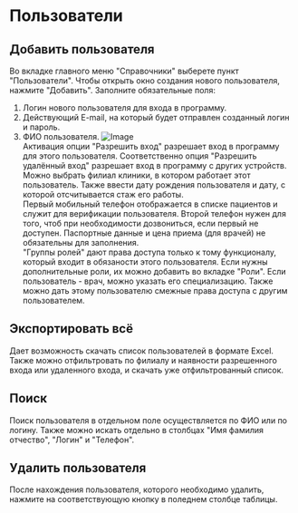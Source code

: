 # Пользователи 

## Добавить пользователя 
Во вкладке главного меню "Справочники" выберете пункт "Пользователи". Чтобы открыть окно создания нового пользователя, нажмите "Добавить". Заполните обязательные поля:   
1. Логин нового пользователя для входа в программу.
2. Действующий E-mail, на который будет отправлен созданный логин и пароль.
3. ФИО пользователя.
![Image](Image/polzovateli.gif)  
Активация опции "Разрешить вход" разрешает вход в программу для этого пользователя. Соответственно опция "Разрешить удалённый вход" разрешает вход в программу с других устройств.  
Можно выбрать филиал клиники, в котором работает этот пользователь. Также ввести дату рождения пользователя и дату, с которой отсчитывается стаж его работы.  
Первый мобильный телефон отображается в списке пациентов и служит для верификации пользователя. Второй телефон нужен для того, чтоб при необходимости дозвониться, если первый не доступен. Паспортные данные и цена приема (для врачей) не обязательны для заполнения.  
"Группы ролей" дают права доступа только к тому функционалу, который входит в обязаности этого пользователя. Если нужны дополнительные роли, их можно добавить во вкладке "Роли". Если пользователь - врач, можно указать его специализацию. Также можно дать этому пользователю смежные права доступа с другим пользователем.   

## Экспортировать всё
Дает возможность скачать список пользователей в формате Excel. Также можно отфильтровать по филиалу и наявности разрешенного входа или удаленного входа, и скачать уже отфильтрованный список.  
## Поиск
Поиск пользователя в отдельном поле осуществляется по ФИО или по логину. Также можно искать отдельно в столбцах "Имя фамилия отчество", "Логин" и "Телефон".  
## Удалить пользователя
После нахождения пользователя, которого необходимо удалить, нажмите на соответствующую кнопку в поледнем столбце таблицы.